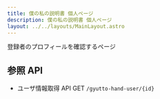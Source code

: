 ```yaml
---
title: 僕の私の説明書 個人ページ
description: 僕の私の説明書 個人ページ
layout: ../../layouts/MainLayout.astro
---
```


登録者のプロフィールを確認するページ

## 参照 API

- ユーザ情報取得 API GET `/gyutto-hand-user/{id}`
